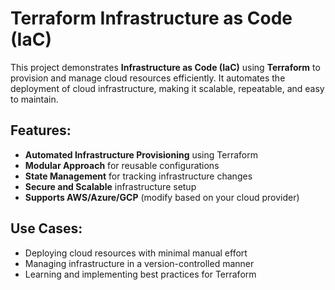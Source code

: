 # Terraform Infrastructure as Code (IaC)

This project demonstrates **Infrastructure as Code (IaC)** using **Terraform** to provision and manage cloud resources efficiently. It automates the deployment of cloud infrastructure, making it scalable, repeatable, and easy to maintain.

## **Features:**

- **Automated Infrastructure Provisioning** using Terraform
- **Modular Approach** for reusable configurations
- **State Management** for tracking infrastructure changes
- **Secure and Scalable** infrastructure setup
- **Supports AWS/Azure/GCP** (modify based on your cloud provider)

## **Use Cases:**

- Deploying cloud resources with minimal manual effort
- Managing infrastructure in a version-controlled manner
- Learning and implementing best practices for Terraform
